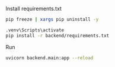 Install requirements.txt

```bash
pip freeze | xargs pip uninstall -y

.venv\Scripts\activate
pip install -r backend/requirements.txt
```

Run
```bash
uvicorn backend.main:app --reload
```
